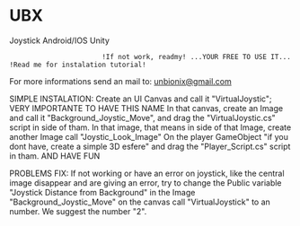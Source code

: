 # UBX
Joystick Android/IOS Unity

                           !If not work, readmy! ...YOUR FREE TO USE IT... !Read me for instalation tutorial!

For more informations send an mail to:
unbionix@gmail.com


SIMPLE INSTALATION:
Create an UI Canvas and call it "VirtualJoystic"; VERY IMPORTANTE TO HAVE THIS NAME
In that canvas, create an Image and call it "Background_Joystic_Move", and drag the "VirtualJoystic.cs" script in side of tham.
In that image, that means in side of that Image, create another Image call "Joystic_Look_Image"
On the player GameObject "if you dont have, create a simple 3D esfere"  and drag the "Player_Script.cs" script in tham.
                                                      AND HAVE FUN


PROBLEMS FIX:
If not working or have an error on joystick, like the central image disappear and are giving an error, try to change the Public variable "Joystick Distance from Background" in the Image "Background_Joystic_Move" on the canvas call "VirtualJoystick"   to an number. We suggest  the number "2".
